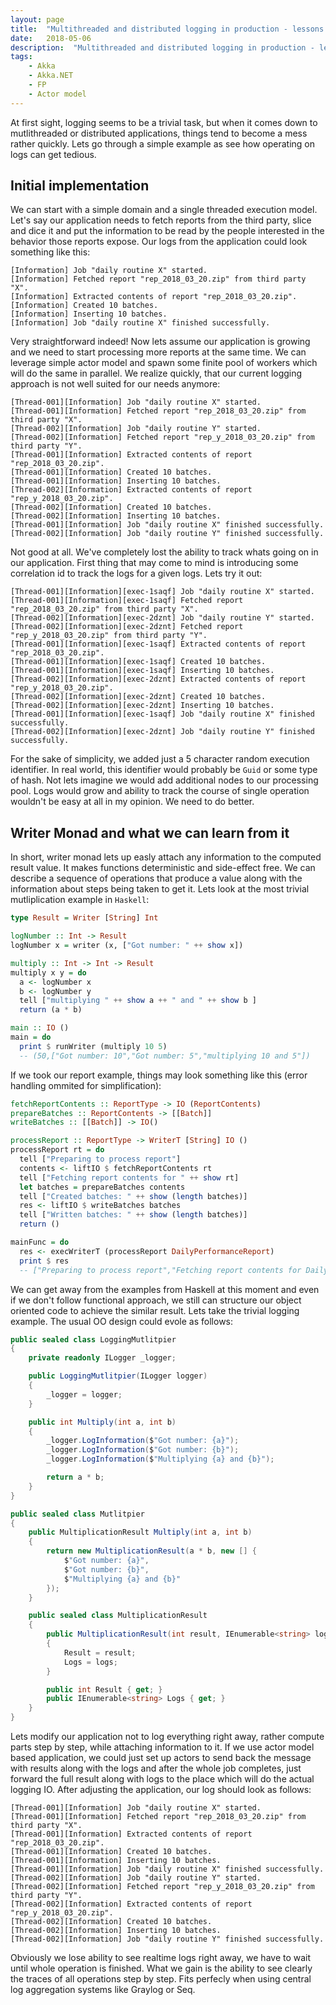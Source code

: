```yaml
---
layout: page
title:  "Multithreaded and distributed logging in production - lessons learned from Writer Monad"
date:   2018-05-06
description:  "Multithreaded and distributed logging in production - lessons learned from Writer Monad"
tags:
    - Akka
    - Akka.NET
    - FP
    - Actor model
---
```


At first sight, logging seems to be a trivial task, but when it comes down to mutlithreaded or distributed applications, things tend to become a mess rather quickly. Lets go through a simple example as see how operating on logs can get tedious.

## Initial implementation

We can start with a simple domain and a single threaded execution model. Let's say our application needs to fetch reports from the third party, slice and dice it and put the information to be read by the people interested in the behavior those reports expose. 
Our logs from the application could look something like this:

```
[Information] Job "daily routine X" started.
[Information] Fetched report "rep_2018_03_20.zip" from third party "X".
[Information] Extracted contents of report "rep_2018_03_20.zip".
[Information] Created 10 batches.
[Information] Inserting 10 batches.
[Information] Job "daily routine X" finished successfully.
```

Very straightforward indeed! Now lets assume our application is growing and we need to start processing more reports at the same time. We can leverage simple actor model and spawn some finite
pool of workers which will do the same in parallel. We realize quickly, that our current logging approach is not well suited for our needs anymore: 
```
[Thread-001][Information] Job "daily routine X" started.
[Thread-001][Information] Fetched report "rep_2018_03_20.zip" from third party "X".
[Thread-002][Information] Job "daily routine Y" started.
[Thread-002][Information] Fetched report "rep_y_2018_03_20.zip" from third party "Y".
[Thread-001][Information] Extracted contents of report "rep_2018_03_20.zip".
[Thread-001][Information] Created 10 batches.
[Thread-001][Information] Inserting 10 batches.
[Thread-002][Information] Extracted contents of report "rep_y_2018_03_20.zip".
[Thread-002][Information] Created 10 batches.
[Thread-002][Information] Inserting 10 batches.
[Thread-001][Information] Job "daily routine X" finished successfully.
[Thread-002][Information] Job "daily routine Y" finished successfully.
```

Not good at all. We've completely lost the ability to track whats going on in our application. First thing that may come to mind is introducing some correlation id to track the logs for a given logs. Lets try it out: 

```
[Thread-001][Information][exec-1saqf] Job "daily routine X" started.
[Thread-001][Information][exec-1saqf] Fetched report "rep_2018_03_20.zip" from third party "X".
[Thread-002][Information][exec-2dznt] Job "daily routine Y" started.
[Thread-002][Information][exec-2dznt] Fetched report "rep_y_2018_03_20.zip" from third party "Y".
[Thread-001][Information][exec-1saqf] Extracted contents of report "rep_2018_03_20.zip".
[Thread-001][Information][exec-1saqf] Created 10 batches.
[Thread-001][Information][exec-1saqf] Inserting 10 batches.
[Thread-002][Information][exec-2dznt] Extracted contents of report "rep_y_2018_03_20.zip".
[Thread-002][Information][exec-2dznt] Created 10 batches.
[Thread-002][Information][exec-2dznt] Inserting 10 batches.
[Thread-001][Information][exec-1saqf] Job "daily routine X" finished successfully.
[Thread-002][Information][exec-2dznt] Job "daily routine Y" finished successfully.
```

For the sake of simplicity, we added just a 5 character random execution identifier. In real world, this identifier would probably be `Guid` or some type of hash. Not lets imagine we would add additional nodes to our processing pool. Logs would grow and ability to track the course of single operation wouldn't be easy at all in my opinion. We need to do better.

## Writer Monad and what we can learn from it

In short, writer monad lets up easly attach any information to the computed result value. It makes functions deterministic and side-effect free. We can describe a sequence of operations that produce a value along with the information about steps being taken to get it. Lets look at the most trivial mutliplication example in `Haskell`:

```haskell
type Result = Writer [String] Int

logNumber :: Int -> Result  
logNumber x = writer (x, ["Got number: " ++ show x])  

multiply :: Int -> Int -> Result 
multiply x y = do  
  a <- logNumber x
  b <- logNumber y
  tell ["multiplying " ++ show a ++ " and " ++ show b ]
  return (a * b)

main :: IO () 
main = do
  print $ runWriter (multiply 10 5)
  -- (50,["Got number: 10","Got number: 5","multiplying 10 and 5"])
```

If we took our report example, things may look something like this (error handling ommited for simplification):
```haskell
fetchReportContents :: ReportType -> IO (ReportContents)
prepareBatches :: ReportContents -> [[Batch]]
writeBatches :: [[Batch]] -> IO()

processReport :: ReportType -> WriterT [String] IO ()
processReport rt = do
  tell ["Preparing to process report"]
  contents <- liftIO $ fetchReportContents rt  
  tell ["Fetching report contents for " ++ show rt]  
  let batches = prepareBatches contents
  tell ["Created batches: " ++ show (length batches)]    
  res <- liftIO $ writeBatches batches
  tell ["Written batches: " ++ show (length batches)]    
  return ()

mainFunc = do
  res <- execWriterT (processReport DailyPerformanceReport)
  print $ res
  -- ["Preparing to process report","Fetching report contents for DailyPerformanceReport","Created batches: 2","Written batches: 2"]
```

We can get away from the examples from Haskell at this moment and even if we don't follow functional approach, we still can structure our object oriented
code to achieve the similar result. Lets take the trivial logging example. The usual OO design could evole as follows:

```csharp
public sealed class LoggingMutlitpier
{
    private readonly ILogger _logger;

    public LoggingMutlitpier(ILogger logger)
    {
        _logger = logger;
    }

    public int Multiply(int a, int b)
    {
        _logger.LogInformation($"Got number: {a}");
        _logger.LogInformation($"Got number: {b}");
        _logger.LogInformation($"Multiplying {a} and {b}");

        return a * b;
    }
}

public sealed class Mutlitpier
{
    public MultiplicationResult Multiply(int a, int b)
    {
        return new MultiplicationResult(a * b, new [] {
            $"Got number: {a}",
            $"Got number: {b}",
            $"Multiplying {a} and {b}"
        });
    }

    public sealed class MultiplicationResult
    {
        public MultiplicationResult(int result, IEnumerable<string> logs)
        {
            Result = result;
            Logs = logs;
        }

        public int Result { get; }
        public IEnumerable<string> Logs { get; }
    }
}

```

Lets modify our application not to log everything right away, rather
compute parts step by step, while attaching information to it. If we use actor model based application, we could
just set up actors to send back the message with results along with the logs and after 
the whole job completes, just forward the full result along with logs to the place which will do the actual logging IO. 
After adjusting the application, our log should look as follows:

```
[Thread-001][Information] Job "daily routine X" started.
[Thread-001][Information] Fetched report "rep_2018_03_20.zip" from third party "X".
[Thread-001][Information] Extracted contents of report "rep_2018_03_20.zip".
[Thread-001][Information] Created 10 batches.
[Thread-001][Information] Inserting 10 batches.
[Thread-001][Information] Job "daily routine X" finished successfully.
[Thread-002][Information] Job "daily routine Y" started.
[Thread-002][Information] Fetched report "rep_y_2018_03_20.zip" from third party "Y".
[Thread-002][Information] Extracted contents of report "rep_y_2018_03_20.zip".
[Thread-002][Information] Created 10 batches.
[Thread-002][Information] Inserting 10 batches.
[Thread-002][Information] Job "daily routine Y" finished successfully.
```

Obviously we lose ability to see realtime logs right away, we have to wait until whole operation is finished. What we gain is the ability to see clearly the traces of all operations step by step. Fits perfecly when using central log aggregation systems like Graylog or Seq.